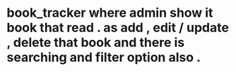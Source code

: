 # book_tracker where admin show it book that read . as add , edit / update , delete that book and there is searching and filter option also .

